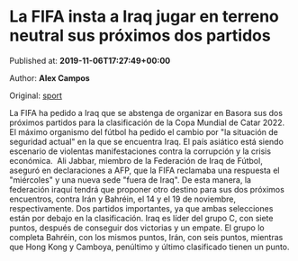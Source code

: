 
# La FIFA insta a Iraq jugar en terreno neutral sus próximos dos partidos

Published at: **2019-11-06T17:27:49+00:00**

Author: **Alex Campos**

Original: [sport](https://www.sport.es/es/noticias/seleccion/fifa-insta-iraq-jugar-terreno-neutral-sus-proximos-dos-partidos-7717012)

La FIFA ha pedido a Iraq que se abstenga de organizar en Basora sus dos próximos partidos para la clasificación de la Copa Mundial de Catar 2022.
El máximo organismo del fútbol ha pedido el cambio por "la situación de seguridad actual" en la que se encuentra Iraq. El país asiático está siendo escenario de violentas manifestaciones contra la corrupción y la crisis económica. 
Ali Jabbar, miembro de la Federación de Iraq de Fútbol, aseguró en declaraciones a AFP, que la FIFA reclamaba una respuesta el "miércoles" y una nueva sede "fuera de Iraq".
De esta manera, la federación iraquí tendrá que proponer otro destino para sus dos próximos encuentros, contra Irán y Bahréin, el 14 y el 19 de noviembre, respectivamente. Dos partidos importantes, ya que ambas selecciones están por debajo en la clasificación.
Iraq es líder del grupo C, con siete puntos, después de conseguir dos victorias y un empate. El grupo lo completa Bahréin, con los mismos puntos, Irán, con seis puntos, mientras que Hong Kong y Camboya, penúltimo y último clasificado tienen un punto.
